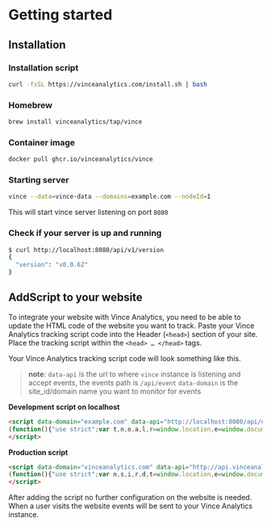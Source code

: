 # Getting started


## Installation


### Installation script
```bash
curl -fsSL https://vinceanalytics.com/install.sh | bash
```

### Homebrew
```bash
brew install vinceanalytics/tap/vince
```
### Container image
```bash
docker pull ghcr.io/vinceanalytics/vince
```


### Starting server

```bash
vince --data=vince-data --domains=example.com --nodeId=1
```

This will start vince server listening on port `8080`

### Check if your server is up and running

```bash
$ curl http://localhost:8080/api/v1/version
{
  "version": "v0.0.62"
}
```

## AddScript to your website

To integrate your website with Vince Analytics, you need to be able to update the HTML code of the website you want to track. Paste your Vince Analytics tracking script code into the Header (`<head>`) section of your site. Place the tracking script within the `<head> … </head>` tags.

Your Vince Analytics tracking script code will look something like this.

> **note**:
> `data-api` is the url to where `vince` instance is listening and accept events, the events path is `/api/event`
>  `data-domain` is the site_id/domain name you want to monitor for events


**Development script on localhost**
```html
<script data-domain="example.com" data-api="http://localhost:8080/api/event">
(function(){"use strict";var t,n,o,a,l,r=window.location,e=window.document,c=e.currentScript,h=c.getAttribute("data-api")||d(c);function u(e){console.warn("Ignoring Event: "+e)}function d(e){return new URL(e.src).origin+"/api/event"}function i(t,n){try{if(window.localStorage.vince_ignore==="true")return u("localStorage flag")}catch{}var o,s={};s.n=t,s.u=r.href,s.d=c.getAttribute("data-domain"),s.r=e.referrer||null,s.w=window.innerWidth,n&&n.meta&&(s.m=JSON.stringify(n.meta)),n&&n.props&&(s.p=n.props),o=new XMLHttpRequest,o.open("POST",h,!0),o.setRequestHeader("Content-Type","text/plain"),o.send(JSON.stringify(s)),o.onreadystatechange=function(){o.readyState===4&&n&&n.callback&&n.callback()}}a=window.vince&&window.vince.q||[],window.vince=i;for(t=0;t<a.length;t++)i.apply(this,a[t]);function s(){if(o===r.pathname)return;o=r.pathname,i("pageview")}n=window.history,n.pushState&&(l=n.pushState,n.pushState=function(){l.apply(this,arguments),s()},window.addEventListener("popstate",s));function m(){!o&&e.visibilityState==="visible"&&s()}e.visibilityState==="prerender"?e.addEventListener("visibilitychange",m):s()})()
</script>
```

**Production script**

```html
<script data-domain="vinceanalytics.com" data-api="http://api.vinceanalytics.com/api/event">
(function(){"use strict";var n,s,i,r,d,t=window.location,e=window.document,c=e.currentScript,h=c.getAttribute("data-api")||u(c);function l(e){console.warn("Ignoring Event: "+e)}function u(e){return new URL(e.src).origin+"/api/event"}function a(n,s){if(/^localhost$|^127(\.[0-9]+){0,2}\.[0-9]+$|^\[::1?\]$/.test(t.hostname)||t.protocol==="file:")return l("localhost");if(window._phantom||window.__nightmare||window.navigator.webdriver||window.Cypress)return;try{if(window.localStorage.vince_ignore==="true")return l("localStorage flag")}catch{}var i,o={};o.n=n,o.u=t.href,o.d=c.getAttribute("data-domain"),o.r=e.referrer||null,o.w=window.innerWidth,s&&s.meta&&(o.m=JSON.stringify(s.meta)),s&&s.props&&(o.p=s.props),i=new XMLHttpRequest,i.open("POST",h,!0),i.setRequestHeader("Content-Type","text/plain"),i.send(JSON.stringify(o)),i.onreadystatechange=function(){i.readyState===4&&s&&s.callback&&s.callback()}}r=window.vince&&window.vince.q||[],window.vince=a;for(n=0;n<r.length;n++)a.apply(this,r[n]);function o(){if(i===t.pathname)return;i=t.pathname,a("pageview")}s=window.history,s.pushState&&(d=s.pushState,s.pushState=function(){d.apply(this,arguments),o()},window.addEventListener("popstate",o));function m(){!i&&e.visibilityState==="visible"&&o()}e.visibilityState==="prerender"?e.addEventListener("visibilitychange",m):o()})()
</script>
```


After adding the script no further configuration on the website is needed. When a user visits the website events will be sent to your Vince Analytics instance.